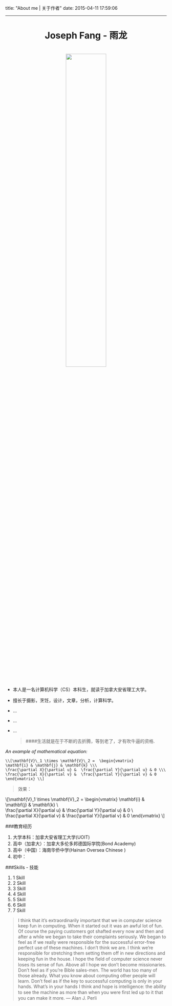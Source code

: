 title: "About me | 关于作者"
date: 2015-04-11 17:59:06

---

<center>
<h1>Joseph Fang - 雨龙<h1>
<img src="/blog/about/tou.jpg" style="width:50%;"/>
</center>

* 本人是一名计算机科学（CS）本科生，就读于加拿大安省理工大学。
* 擅长于摄影，烹饪，设计，文章，分析，计算科学。
* ...
* ...
* ...



	> ####生活就是在于不断的去折腾，等到老了，才有吹牛逼的资格.

*An example of mathematical equation:*

```
\\[\mathbf{V}\_1 \times \mathbf{V}\_2 =  \begin{vmatrix}
\mathbf{i} & \mathbf{j} & \mathbf{k} \\\
\frac{\partial X}{\partial u} &  \frac{\partial Y}{\partial u} & 0 \\\
\frac{\partial X}{\partial v} &  \frac{\partial Y}{\partial v} & 0
\end{vmatrix} \\]
```
>效果：

\\[\mathbf{V}\_1 \times \mathbf{V}\_2 =  \begin{vmatrix}
\mathbf{i} & \mathbf{j} & \mathbf{k} \\\
\frac{\partial X}{\partial u} &  \frac{\partial Y}{\partial u} & 0 \\\
\frac{\partial X}{\partial v} &  \frac{\partial Y}{\partial v} & 0
\end{vmatrix} \\]
 
###教育经历

1. 大学本科：加拿大安省理工大学(UOIT)
2. 高中（加拿大）：加拿大多伦多邦德国际学院(Bond Academy)
3. 高中（中国）：海南华侨中学(Hainan Oversea Chinese )
4. 初中：

###Skills - 技能

1.	1 Skill
2.	2 Skill
3.	3 Skill
4.	4 Skill
5.	5 Skill
6.	6 Skill
7.	7 Skill







<blockquote class="blockquote-center">
I think that it’s extraordinarily important that we in computer science keep fun in computing. When it started out it was an awful lot of fun. Of course the paying customers got shafted every now and then and after a while we began to take their complaints seriously. We began to feel as if we really were responsible for the successful error-free perfect use of these machines. I don’t think we are. I think we’re responsible for stretching them setting them off in new directions and keeping fun in the house. I hope the ﬁeld of computer science never loses its sense of fun. Above all I hope we don’t become missionaries. Don’t feel as if you’re Bible sales-men. The world has too many of those already. What you know about computing other people will learn. Don’t feel as if the key to successful computing is only in your hands. What’s in your hands I think and hope is intelligence: the ability to see the machine as more than when you were ﬁrst led up to it that you can make it more. 
                                                        ― Alan J. Perli
</blockquote>

<br><br><br>





